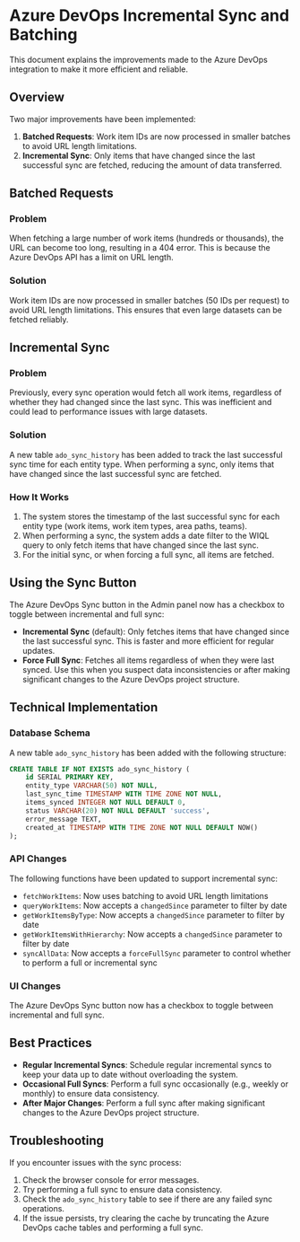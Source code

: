 # Azure DevOps Incremental Sync and Batching

This document explains the improvements made to the Azure DevOps integration to make it more efficient and reliable.

## Overview

Two major improvements have been implemented:

1. **Batched Requests**: Work item IDs are now processed in smaller batches to avoid URL length limitations.
2. **Incremental Sync**: Only items that have changed since the last successful sync are fetched, reducing the amount of data transferred.

## Batched Requests

### Problem

When fetching a large number of work items (hundreds or thousands), the URL can become too long, resulting in a 404 error. This is because the Azure DevOps API has a limit on URL length.

### Solution

Work item IDs are now processed in smaller batches (50 IDs per request) to avoid URL length limitations. This ensures that even large datasets can be fetched reliably.

## Incremental Sync

### Problem

Previously, every sync operation would fetch all work items, regardless of whether they had changed since the last sync. This was inefficient and could lead to performance issues with large datasets.

### Solution

A new table `ado_sync_history` has been added to track the last successful sync time for each entity type. When performing a sync, only items that have changed since the last successful sync are fetched.

### How It Works

1. The system stores the timestamp of the last successful sync for each entity type (work items, work item types, area paths, teams).
2. When performing a sync, the system adds a date filter to the WIQL query to only fetch items that have changed since the last sync.
3. For the initial sync, or when forcing a full sync, all items are fetched.

## Using the Sync Button

The Azure DevOps Sync button in the Admin panel now has a checkbox to toggle between incremental and full sync:

- **Incremental Sync** (default): Only fetches items that have changed since the last successful sync. This is faster and more efficient for regular updates.
- **Force Full Sync**: Fetches all items regardless of when they were last synced. Use this when you suspect data inconsistencies or after making significant changes to the Azure DevOps project structure.

## Technical Implementation

### Database Schema

A new table `ado_sync_history` has been added with the following structure:

```sql
CREATE TABLE IF NOT EXISTS ado_sync_history (
    id SERIAL PRIMARY KEY,
    entity_type VARCHAR(50) NOT NULL,
    last_sync_time TIMESTAMP WITH TIME ZONE NOT NULL,
    items_synced INTEGER NOT NULL DEFAULT 0,
    status VARCHAR(20) NOT NULL DEFAULT 'success',
    error_message TEXT,
    created_at TIMESTAMP WITH TIME ZONE NOT NULL DEFAULT NOW()
);
```

### API Changes

The following functions have been updated to support incremental sync:

- `fetchWorkItems`: Now uses batching to avoid URL length limitations
- `queryWorkItems`: Now accepts a `changedSince` parameter to filter by date
- `getWorkItemsByType`: Now accepts a `changedSince` parameter to filter by date
- `getWorkItemsWithHierarchy`: Now accepts a `changedSince` parameter to filter by date
- `syncAllData`: Now accepts a `forceFullSync` parameter to control whether to perform a full or incremental sync

### UI Changes

The Azure DevOps Sync button now has a checkbox to toggle between incremental and full sync.

## Best Practices

- **Regular Incremental Syncs**: Schedule regular incremental syncs to keep your data up to date without overloading the system.
- **Occasional Full Syncs**: Perform a full sync occasionally (e.g., weekly or monthly) to ensure data consistency.
- **After Major Changes**: Perform a full sync after making significant changes to the Azure DevOps project structure.

## Troubleshooting

If you encounter issues with the sync process:

1. Check the browser console for error messages.
2. Try performing a full sync to ensure data consistency.
3. Check the `ado_sync_history` table to see if there are any failed sync operations.
4. If the issue persists, try clearing the cache by truncating the Azure DevOps cache tables and performing a full sync.
